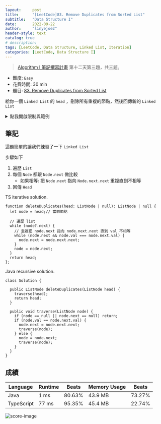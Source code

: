 ```yaml
---
layout:     post
title:      "[LeetCode]83. Remove Duplicates from Sorted List"
subtitle:   "Data Structure I"
date:       2022-09-22
author:     "linyejoe2"
header-style: text
catalog: true
# description: 
tags: [LeetCode, Data Structure, Linked List, Iteration]
categories: [LeetCode, Data Structure I]
---
```


> [Algorithm I 筆記撰寫計畫](/2022/06/14/leetcode/Algorithm/Algorithm%20I/Starting-write-Algorithm-I-Note/#09-x2F-13-Day-12-Dynamic-Programming) 第十二天第三題，共三題。

+ 難度: `Easy`
+ 花費時間: 30 min
+ 題目: [83. Remove Duplicates from Sorted List](https://leetcode.com/problems/remove-duplicates-from-sorted-list/)

給你一個 `Linked List` 的 `head` ，刪除所有重複的節點，然後回傳新的 `Linked List`

<!--more-->

<details><summary>點我開啟限制與範例</summary>

**限制:**

+ The number of nodes in the list is in the range `[0, 300]`.
+ `-100 <= Node.val <= 100`
+ The list is guaranteed to be **sorted** in ascending order.

**Example 1:**

![example-image-1](https://assets.leetcode.com/uploads/2021/01/04/list1.jpg)

```=
Input: head = [1,1,2]
Output: [1,2]
```

**Example 2:**

![example-image-2](https://assets.leetcode.com/uploads/2021/01/04/list2.jpg)

```=
Input: head = [1,1,2,3,3]
Output: [1,2,3]
```

**Definition for singly-linked list.**

```TS=
class ListNode {
  val: number
  next: ListNode | null
  constructor(val?: number, next?: ListNode | null) {
    this.val = (val === undefined ? 0 : val)
    this.next = (next === undefined ? null : next)
  }
}
```

</details>

## 筆記

這題簡單的讓我們練習了一下 `Linked List`

步驟如下

1. 遍歷 `List`
2. 每個 `Node` 都跟 `Node.next` 做比較
   + 如果相等: 把 `Node.next` 指向 `Node.next.next` 重複直到不相等
3. 回傳 `Head`

TS iterative solution.

```TS=
function deleteDuplicates(head: ListNode | null): ListNode | null {
  let node = head;// 當前節點

  // 遍歷 list
  while (node?.next) {
    // 重複把 node.next 指向 node.next.next 直到 val 不相等
    while (node.next && node.val === node.next.val) {
      node.next = node.next.next;
    }
    node = node.next;
  }
  return head;
};

```

Java recursive solution.

```Java=
class Solution {

  public ListNode deleteDuplicates(ListNode head) {
    traverse(head);
    return head;
  }

  public void traverse(ListNode node) {
    if (node == null || node.next == null) return;
    if (node.val == node.next.val) {
      node.next = node.next.next;
      traverse(node);
    } else {
      node = node.next;
      traverse(node);
    }
  }
}

```

## 成績

Language|Runtime|Beats|Memory Usage|Beats
-|-|-|-|-
Java|1 ms|80.63%|43.9 MB|73.27%
TypeScript|77 ms|95.35%|45.4 MB|22.74%

![score-image](https://i.imgur.com/8bC4qQ9.png)

<!-- ##### 參考資料

+ [discuss]

[discuss]: https://leetcode.com/problems/house-robber/discuss/156523/From-good-to-great.-How-to-approach-most-of-DP-problems. -->
